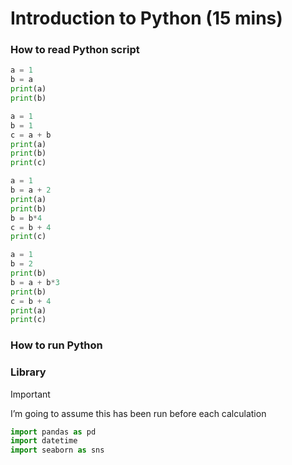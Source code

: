 # Introduction to Python (15 mins)

### How to read Python script

```python
a = 1
b = a
print(a)
print(b)
```

```python
a = 1
b = 1
c = a + b
print(a)
print(b)
print(c)
```

```python
a = 1
b = a + 2
print(a)
print(b)
b = b*4
c = b + 4
print(c)
```

```python
a = 1
b = 2
print(b)
b = a + b*3
print(b)
c = b + 4
print(a)
print(c)
```

### How to run Python

### Library

> [!IMPORTANT]  
> I’m going to assume this has been run before each calculation 

```python
import pandas as pd
import datetime
import seaborn as sns
```
